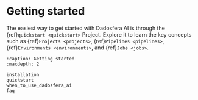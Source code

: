 # Getting started

The easiest way to get started with Dadosfera AI is through the {ref}`quickstart <quickstart>` Project.
Explore it to learn the key concepts such as {ref}`Projects <projects>`,
{ref}`Pipelines <pipelines>`, {ref}`Environments <environments>`, and {ref}`Jobs <jobs>`.

```{toctree}
:caption: Getting started
:maxdepth: 2

installation
quickstart
when_to_use_dadosfera_ai
faq
```
